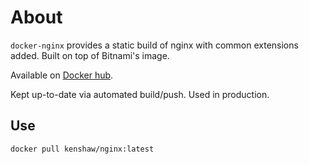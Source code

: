 # About

`docker-nginx` provides a static build of nginx with common extensions added.
Built on top of Bitnami's image.

Available on [Docker hub][docker-hub].

Kept up-to-date via automated build/push. Used in production.

## Use

```sh
docker pull kenshaw/nginx:latest
```

[docker-hub]: https://hub.docker.com/r/kenshaw/nginx/tags?page=1&ordering=last_updated
